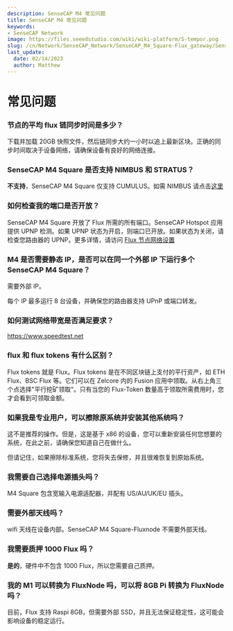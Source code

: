 ```yaml
---
description: SenseCAP M4 常见问题
title: SenseCAP M4 常见问题
keywords:
- SenseCAP Network
image: https://files.seeedstudio.com/wiki/wiki-platform/S-tempor.png
slug: /cn/Network/SenseCAP_Network/SenseCAP_M4_Square-Flux_gateway/SenseCAP_M4_FAQ
last_update:
  date: 02/14/2023
  author: Matthew
---
```


# 常见问题

### **节点的平均 flux 链同步时间是多少？**

下载并加载 20GB 快照文件，然后链同步大约一小时以追上最新区块。正确的同步时间取决于设备网络，请确保设备有良好的网络连接。

### **SenseCAP M4 Square 是否支持 NIMBUS 和 STRATUS？**

**不支持**，SenseCAP M4 Square 仅支持 CUMULUS。如需 NIMBUS 请点击[这里](https://www.seeedstudio.com/flux?utm_source=discord&utm_campaign=sensecapm4)

### **如何检查我的端口是否开放？**

SenseCAP M4 Square 开放了 Flux 所需的所有端口。SenseCAP Hotspot 应用提供 UPNP 检测。如果 UPNP 状态为开启，则端口已开放。如果状态为关闭，请检查您路由器的 UPNP。更多详情，请访问 [Flux 节点网络设置](https://support.runonflux.io/support/solutions/articles/151000021293-flux-node-network-setup)

### **M4 是否需要静态 IP，是否可以在同一个外部 IP 下运行多个 SenseCAP M4 Square？**

需要外部 IP。

每个 IP 最多运行 8 台设备，并确保您的路由器支持 UPnP 或端口转发。

### **如何测试网络带宽是否满足要求？**

https://www.speedtest.net

### **flux 和 flux tokens 有什么区别？**

Flux tokens 就是 Flux。Flux tokens 是在不同区块链上支付的平行资产，如 ETH Flux、BSC Flux 等。它们可以在 Zelcore 内的 Fusion 应用中领取。从右上角三个点选择"平行挖矿领取"。只有当您的 Flux-Token 数量高于领取所需费用时，您才会看到可领取金额。

### **如果我是专业用户，可以擦除原系统并安装其他系统吗？**

这不是推荐的操作。但是，这是基于 x86 的设备，您可以重新安装任何您想要的系统，在此之前，请确保您知道自己在做什么。

但请记住，如果擦除标准系统，您将失去保修，并且很难恢复到原始系统。

### **我需要自己选择电源插头吗？**

M4 Square 包含宽输入电源适配器，并配有 US/AU/UK/EU 插头。

### **需要外部天线吗？**

wifi 天线在设备内部。SenseCAP M4 Square-Fluxnode 不需要外部天线。

### **我需要质押 1000 Flux 吗？**

**是的**，硬件中不包含 1000 Flux，所以您需要自己质押。

### **我的 M1 可以转换为 FluxNode 吗，可以将 8GB Pi 转换为 FluxNode 吗？**

目前，Flux 支持 Raspi 8GB，但需要外部 SSD，并且无法保证稳定性，这可能会影响设备的稳定运行。